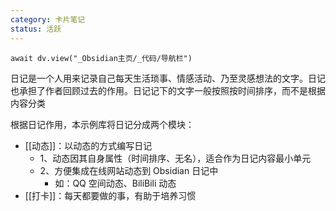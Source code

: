 ```yaml
---
category: 卡片笔记
status: 活跃
---
```

```dataviewjs
await dv.view("_Obsidian主页/_代码/导航栏")
```

日记是一个人用来记录自己每天生活琐事、情感活动、乃至灵感想法的文字。日记也承担了作者回顾过去的作用。日记记下的文字一般按照按时间排序，而不是根据内容分类

根据日记作用，本示例库将日记分成两个模块：

- [[动态]]：以动态的方式编写日记
	- 1、动态因其自身属性（时间排序、无名），适合作为日记内容最小单元
	- 2、方便集成在线网站动态到 Obsidian 日记中
		- 如：QQ 空间动态、BiliBili 动态
- [[打卡]]：每天都要做的事，有助于培养习惯
